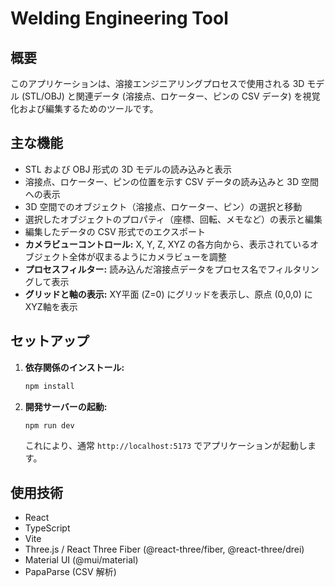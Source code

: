 # Welding Engineering Tool

## 概要

このアプリケーションは、溶接エンジニアリングプロセスで使用される 3D モデル (STL/OBJ) と関連データ (溶接点、ロケーター、ピンの CSV データ) を視覚化および編集するためのツールです。

## 主な機能

*   STL および OBJ 形式の 3D モデルの読み込みと表示
*   溶接点、ロケーター、ピンの位置を示す CSV データの読み込みと 3D 空間への表示
*   3D 空間でのオブジェクト（溶接点、ロケーター、ピン）の選択と移動
*   選択したオブジェクトのプロパティ（座標、回転、メモなど）の表示と編集
*   編集したデータの CSV 形式でのエクスポート
*   **カメラビューコントロール:** X, Y, Z, XYZ の各方向から、表示されているオブジェクト全体が収まるようにカメラビューを調整
*   **プロセスフィルター:** 読み込んだ溶接点データをプロセス名でフィルタリングして表示
*   **グリッドと軸の表示:** XY平面 (Z=0) にグリッドを表示し、原点 (0,0,0) にXYZ軸を表示

## セットアップ

1.  **依存関係のインストール:**
    ```bash
    npm install
    ```

2.  **開発サーバーの起動:**
    ```bash
    npm run dev
    ```
    これにより、通常 `http://localhost:5173` でアプリケーションが起動します。

## 使用技術

*   React
*   TypeScript
*   Vite
*   Three.js / React Three Fiber (@react-three/fiber, @react-three/drei)
*   Material UI (@mui/material)
*   PapaParse (CSV 解析)